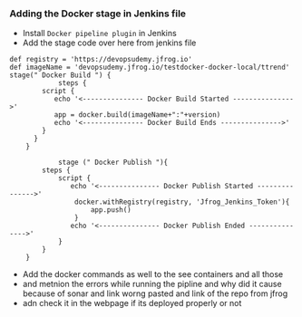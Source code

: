 ### Adding the Docker stage in Jenkins file 

- Install ```Docker pipeline plugin``` in Jenkins
- Add the stage code over here from jenkins file
```
def registry = 'https://devopsudemy.jfrog.io'
def imageName = 'devopsudemy.jfrog.io/testdocker-docker-local/ttrend'
stage(" Docker Build ") {
            steps {
        script {
           echo '<--------------- Docker Build Started --------------->'
           app = docker.build(imageName+":"+version)
           echo '<--------------- Docker Build Ends --------------->'
        }
      }
    }

            stage (" Docker Publish "){
        steps {
            script {
               echo '<--------------- Docker Publish Started --------------->'  
                docker.withRegistry(registry, 'Jfrog_Jenkins_Token'){
                    app.push()
                }    
               echo '<--------------- Docker Publish Ended --------------->'  
            }
        }
    }
```
- Add the docker commands as well to the see containers and all those
- and metnion the errors while running the pipline and why did it cause because of sonar and link worng pasted and link of the repo from jfrog
- adn check it in the webpage if its deployed properly or not
